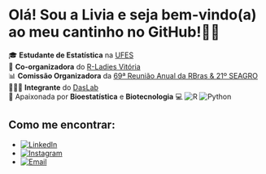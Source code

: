 
#  Olá! Sou a Livia e seja bem-vindo(a) ao meu cantinho no GitHub!👋🏽

🎓 **Estudante de Estatística** na [UFES](https://www.ufes.br)  
💜 **Co-organizadora** do [R-Ladies Vitória](https://github.com/R-Ladies-Vitoria)  
📊 **Comissão Organizadora** da [69ª Reunião Anual da RBras & 21º SEAGRO](https://69rbras21seagro.com.br/)  
👩🏾‍💻 **Integrante** do [DasLab](https://github.com/daslab)  
🔬 Apaixonada por **Bioestatística** e **Biotecnologia**
💻 ![R](https://img.shields.io/badge/R-276DC3?logo=r&logoColor=white)
![Python](https://img.shields.io/badge/Python-3776AB?logo=python&logoColor=white)

## Como me encontrar:

- [![LinkedIn](https://img.shields.io/badge/-LinkedIn-blue?logo=linkedin&logoColor=white)](https://www.linkedin.com/in/livia-ribeiro-melga%C3%A7o-13a12a368/)
- [![Instagram](https://img.shields.io/badge/-Instagram-E4405F?logo=instagram&logoColor=white)](https://www.instagram.com/rib.livia/?next=%2F)
- [![Email](https://img.shields.io/badge/-Email-D14836?logo=gmail&logoColor=white)](melgacolivia@gmail.com)
